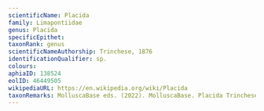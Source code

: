 ```yaml
---
scientificName: Placida
family: Limapontiidae
genus: Placida
specificEpithet: 
taxonRank: genus
scientificNameAuthorship: Trinchese, 1876
identificationQualifier: sp.
colours:
aphiaID: 138524
eolID: 46449505
wikipediaURL: https://en.wikipedia.org/wiki/Placida
taxonRemarks: MolluscaBase eds. (2022). MolluscaBase. Placida Trinchese, 1876. Accessed through: World Register of Marine Species at: https://www.marinespecies.org/aphia.php?p=taxdetails&id=138524 on 2022-02-24
---
```

